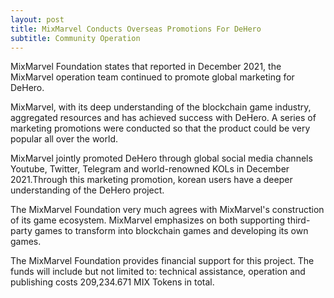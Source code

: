 ```yaml
---
layout: post
title: MixMarvel Conducts Overseas Promotions For DeHero
subtitle: Community Operation 
---
```


MixMarvel Foundation states that reported in December 2021, the MixMarvel operation team continued to promote global marketing for DeHero. 

MixMarvel, with its deep understanding of the blockchain game industry, aggregated resources and has achieved success with DeHero.  A series of marketing promotions were conducted so that the product could be very popular all over the world. 

MixMarvel jointly promoted DeHero through global social media channels Youtube, Twitter, Telegram and world-renowned KOLs in December 2021.Through this marketing promotion,  korean users have a deeper understanding of the DeHero project.

The MixMarvel Foundation very much agrees with MixMarvel's construction of its game ecosystem. MixMarvel emphasizes on both supporting third-party games to transform into blockchain games and developing its own games. 

The MixMarvel Foundation provides financial support for this project. The funds will include but not limited to: technical assistance, operation and publishing costs 209,234.671 MIX Tokens in total. 

